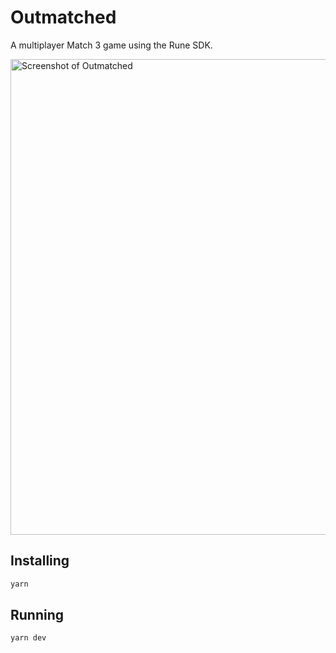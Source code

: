 # Outmatched

A multiplayer Match 3 game using the Rune SDK.

<img width="761" alt="Screenshot of Outmatched" src="https://github.com/rune/rune-games-sdk/assets/378279/f32d74ba-34c1-4c5f-a027-a96beca3b314">

## Installing

```sh
yarn
```

## Running

```sh
yarn dev
```
